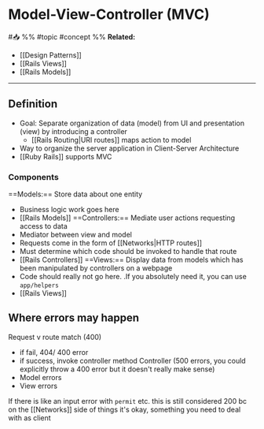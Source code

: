 # Model-View-Controller (MVC)
#📥 
%%
#topic
#concept
%%
**Related:**
-  [[Design Patterns]]
-  [[Rails Views]]
-  [[Rails Models]]

---

## Definition
- Goal: Separate organization of data (model) from UI and presentation (view) by introducing a controller
	- [[Rails Routing|URI routes]] maps action to model 
- Way to organize the server application in Client-Server Architecture
- [[Ruby Rails]] supports MVC

### Components
==Models:== Store data about one entity
- Business logic work goes here
- [[Rails Models]]
==Controllers:== Mediate user actions requesting access to data
- Mediator between view and model
- Requests come in the form of [[Networks|HTTP routes]]
- Must determine which code should be invoked to handle that route
- [[Rails Controllers]]
==Views:== Display data from models which has been manipulated by controllers on a webpage
- Code should really not go here. .If you absolutely need it, you can use `app/helpers`
- [[Rails Views]]

## Where errors may happen
Request
v 
route match (400)
- if fail, 404/ 400 error
- if success, invoke controller method
Controller (500 errors, you could explicitly throw a 400 error but it doesn't really make sense)
- Model errors
- View errors

If there is like an input error with `permit` etc. this is still considered 200 bc on the [[Networks]] side of things it's okay, something you need to deal with as client
